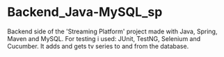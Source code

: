 # Backend_Java-MySQL_sp
Backend side of the 'Streaming Platform' project made with Java, Spring, Maven and MySQL. For testing i used: JUnit, TestNG, Selenium and Cucumber. It adds and gets tv series to and from the database.

